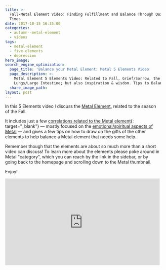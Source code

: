 ```yaml
---
title: >-
  Fall-Metal Element Video: Finding Fulfillment and Balance Through Quieter
  Times
date: 2017-10-15 16:35:00
categories:
  - autumn--metal-element
  - videos
tags:
  - metal-element
  - five-elements
  - depression
hero_image:
search_engine_optimization:
  page_title: 'Balance your Metal Element: Metal 5 Elements Video'
  page_description: >-
    Metal Element 5 Elements Video: Related to Fall, Grief/Sorrow, the
    Lungs/Large Intestine; but also inspiration & wisdom. Tips to Balance Metal
  share_image_path:
layout: post
---
```


In this 5 Elements video I discuss the [Metal Element](http://www.wisdomwaysacupuncture.com/2016/11/05/metal-season-the-time-for-learning-about-letting-go-but-that-whats-of-value-remains/), related to the season of the Fall.

It includes just a few [correlations related to the Metal element](/2011/10/05/time-to-inspire-wisdom-from-the-metal-element-as-we-head-into-fall/){: target="_blank"} — mostly focused on the [emotional/spiritual aspects of Metal](http://www.wisdomwaysacupuncture.com/2011/10/26/what-we-learn-from-the-leaves-as-they-leave/) — and gives a few tips on how to draw on the gifts of the other elements to help balance a Metal element that needs some help.

Remember though that the elements are about so much more than a short video can discuss! To learn more about the elements please poke around in Metal "category", which you can reach by the link in the sidebar, or by going back to the homepage and scrolling down to the Metal thumbnail.

Enjoy!

<div class="cms-embed" data-cms-embed="PGlmcmFtZSB3aWR0aD0iNTAwIiBoZWlnaHQ9IjI4MSIgc3JjPSJodHRwczovL3d3dy55b3V0dWJlLmNvbS9lbWJlZC91aW1DdGdXVHg2dyIgZnJhbWVib3JkZXI9IjAiIGFsbG93PSJhdXRvcGxheTsgZW5jcnlwdGVkLW1lZGlhIiBhbGxvd2Z1bGxzY3JlZW4+PC9pZnJhbWU+"><iframe src="https://www.youtube.com/embed/uimCtgWTx6w" allow="autoplay; encrypted-media" allowfullscreen="" width="500" height="281" frameborder="0"></iframe></div>

&nbsp;